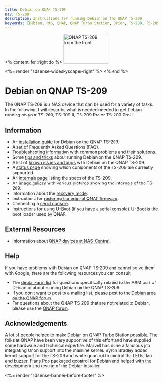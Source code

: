 ```yaml
---
title: Debian on QNAP TS-209
nav: TS-209
description: Instructions for running Debian on the QNAP TS-209
keywords: [Debian, NAS, QNAP, QNAP Turbo Station, Orion, TS-209, TS-209 II, TS-209 Pro, TS-209 Pro II]
---
```


<% content_for :right do %>
<img src = "images/r_ts209_front.jpg" class="border" alt="QNAP TS-209 from the front" width="148" height="97" />

<%= render "adsense-wideskyscaper-right" %>
<% end %>

<h1>Debian on QNAP TS-209</h1>

The QNAP TS-209 is a NAS device that can be used for a variety of tasks.
In the following, I will describe what is needed needed to get Debian
running on your TS-209, TS-209 II, TS-209 Pro or TS-209 Pro II.

<h2>Information</h2>

<ul>

<li>An <a href = "install/">installation guide</a> for Debian on the QNAP
TS-209.</li>

<li>A set of <a href = "faq/">Frequently Asked Questions (FAQ)</a>.</li>

<li><a href = "troubleshooting/">Troubleshooting information</a> with common
problems and their solutions.</li>

<li>Some <a href = "tips/">tips and tricks</a> about running Debian on the
QNAP TS-209.</li>

<li>A list of <a href = "known-issues/">known issues and bugs</a> with
Debian on the QNAP TS-209.</li>

<li>A <a href = "status/">status page</a> showing which components of the
TS-209 are currently supported.</li>

<li>An <a href = "specs/">internals page</a> listing the specs of the
TS-209.</li>

<li>An <a href = "gallery/">image gallery</a> with various pictures showing
the internals of the TS-209.</li>

<li>Information about the <a href = "recovery/">recovery mode</a>.</li>

<li>Instructions for <a href = "deinstall/">restoring the original QNAP
firmware</a>.</li>

<li>Connecting a <a href = "serial/">serial console</a>.</li>

<li>Instructions for <a href = "uboot/">using U-Boot</a> (if you have a
serial console).  U-Boot is the boot loader used by QNAP.</li>

</ul>

<h2>External Resources</h2>

<ul>

<li>Information about <a href = "http://qnap.nas-central.org/">QNAP devices
at NAS-Central</a>.</li>

</ul>

<h2>Help</h2>

If you have problems with Debian on QNAP TS-209 and cannot solve them
with Google, there are the following resources you can consult:

<ul>

<li>The <a href = "http://lists.debian.org/debian-arm/">debian-arm list</a>
for questions specifically related to the ARM port of Debian or about
running Debian on the QNAP TS-209.</li>

<li>If you don't want to post to a mailing list, please post to the
<a href = "http://forum.qnap.com/viewforum.php?f=147">Debian area
on the QNAP forum</a>.</li>

<li>For questions about the QNAP TS-209 that are not related to Debian,
please use the <a href = "http://forum.qnap.com/">QNAP forum</a>.</li>

</ul>

<h2>Acknowledgements</h2>

A lot of people helped to make Debian on QNAP Turbo Station possible.  The
folks at QNAP have been very supportive of this effort and have supplied
some hardware and technical expertise.  Marvell has done a fabulous job
integrating Orion support into the mainline kernel.  Byron Bradley added
kernel support for the TS-209 and wrote qcontrol to control the LEDs, fan
and buzzer.  Frans Pop packaged qcontrol for Debian and helped with the
development and testing of the Debian installer.

<div class="bbf">
<%= render "adsense-banner-before-footer" %>
</div>

